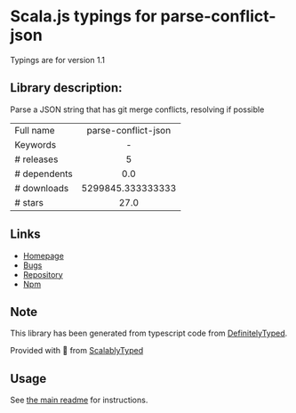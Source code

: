 
# Scala.js typings for parse-conflict-json

Typings are for version 1.1

## Library description:
Parse a JSON string that has git merge conflicts, resolving if possible

|                    |                 |
| ------------------ | :-------------: |
| Full name          | parse-conflict-json |
| Keywords           | - |
| # releases         | 5 |
| # dependents       | 0.0 |
| # downloads        | 5299845.333333333 |
| # stars            | 27.0 |

## Links
- [Homepage](https://github.com/npm/parse-conflict-json#readme)
- [Bugs](https://github.com/npm/parse-conflict-json/issues)
- [Repository](https://github.com/npm/parse-conflict-json)
- [Npm](https://www.npmjs.com/package/parse-conflict-json)
    


## Note
This library has been generated from typescript code from [DefinitelyTyped](https://definitelytyped.org).

Provided with :purple_heart: from [ScalablyTyped](https://github.com/oyvindberg/ScalablyTyped)

## Usage
See [the main readme](../../readme.md) for instructions.


